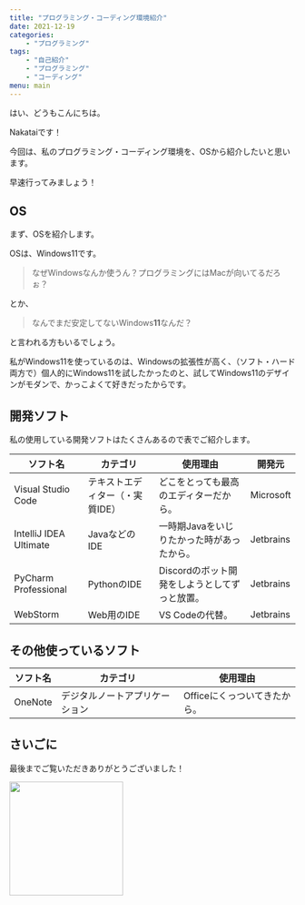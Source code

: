 ```yaml
---
title: "プログラミング・コーディング環境紹介"
date: 2021-12-19
categories: 
    - "プログラミング"
tags: 
    - "自己紹介"
    - "プログラミング"
    - "コーディング"
menu: main
---
```


はい、どうもこんにちは。

Nakataiです！

今回は、私のプログラミング・コーディング環境を、OSから紹介したいと思います。

<!--more-->

早速行ってみましょう！

## OS

まず、OSを紹介します。

OSは、Windows11です。

> なぜWindowsなんか使うん？プログラミングにはMacが向いてるだろぉ？

とか、

> なんでまだ安定してないWindows**11**なんだ？

と言われる方もいるでしょう。

私がWindows11を使っているのは、Windowsの拡張性が高く、（ソフト・ハード両方で）個人的にWindows11を試したかったのと、試してWindows11のデザインがモダンで、かっこよくて好きだったからです。

## 開発ソフト

私の使用している開発ソフトはたくさんあるので表でご紹介します。

| ソフト名                   | カテゴリ             | 使用理由                       | 開発元       |
| ---------------------- | ---------------- | -------------------------- | --------- |
| Visual Studio Code     | テキストエディター（・実質IDE） | どこをとっても最高のエディターだから。         | Microsoft |
| IntelliJ IDEA Ultimate | JavaなどのIDE       | 一時期Javaをいじりたかった時があったから。    | Jetbrains |
| PyCharm Professional   | PythonのIDE       | Discordのボット開発をしようとしてずっと放置。 | Jetbrains |
| WebStorm               | Web用のIDE         | VS Codeの代替。                | Jetbrains |


## その他使っているソフト

| ソフト名 | カテゴリ | 使用理由 |
| ---- | ---- | ---- |
|   OneNote   |  デジタルノートアプリケーション    |   Officeにくっついてきたから。   |

## さいごに

最後までご覧いただきありがとうございました！

<img src="https://cdn.nakatai.ga/img/sign.webp" width="200">

<Disqus/>
